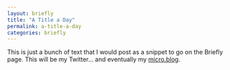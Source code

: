 ```yaml
---
layout: briefly  
title: "A Title a Day"  
permalink: a-title-a-day
categories: briefly
---
```


This is just a bunch of text that I would post as a snippet to go on the Briefly page. This will be my Twitter... and eventually my [micro.blog](http://micro.blog).